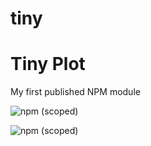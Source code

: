 # tiny
# Tiny Plot
My first published NPM module

![npm (scoped)](https://img.shields.io/npm/v/@saheedoladosu/tiny)

![npm (scoped)](https://img.shields.io/static/v1?label=mini&message=error&color=red)
